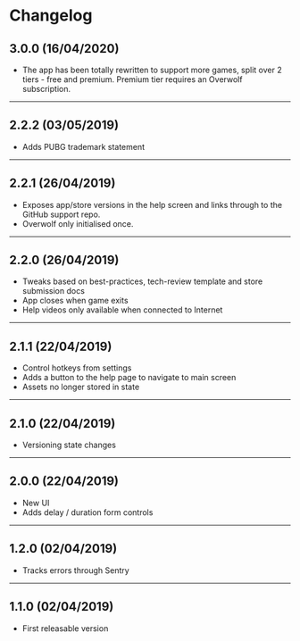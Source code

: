 # Changelog

## 3.0.0 (16/04/2020)
* The app has been totally rewritten to support more games, split over 2 tiers - free and premium. Premium tier requires an Overwolf subscription.
---

## 2.2.2 (03/05/2019)
* Adds PUBG trademark statement
---

## 2.2.1 (26/04/2019)
* Exposes app/store versions in the help screen and links through to the GitHub support repo.
* Overwolf only initialised once.
---

## 2.2.0 (26/04/2019)
* Tweaks based on best-practices, tech-review template and store submission docs
* App closes when game exits
* Help videos only available when connected to Internet
---

## 2.1.1 (22/04/2019)
* Control hotkeys from settings
* Adds a button to the help page to navigate to main screen
* Assets no longer stored in state
---

## 2.1.0 (22/04/2019)
* Versioning state changes
---

## 2.0.0 (22/04/2019)
* New UI
* Adds delay / duration form controls
---

## 1.2.0 (02/04/2019)
* Tracks errors through Sentry
---

## 1.1.0 (02/04/2019)
* First releasable version